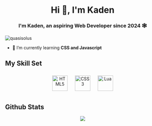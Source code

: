 <h1 align="center">Hi 👋, I'm Kaden</h1>
<h3 align="center">I'm Kaden, an aspiring Web Developer since 2024 🕸️</h3>

<p align="left"> <img src="https://komarev.com/ghpvc/?username=quasisolus&label=Profile%20views&color=0e75b6&style=flat" alt="quasisolus" /> </p>

- 🌱 I’m currently learning **CSS and Javascript**

<p align="left">
</p>

## My Skill Set  

<div align="center">  
<a href="https://en.wikipedia.org/wiki/HTML5" target="_blank"><img style="margin: 10px" src="https://img.icons8.com/?size=100&id=20909&format=png&color=000000" alt="HTML5" height="50" /></a>  
<a href="https://www.w3schools.com/css/" target="_blank"><img style="margin: 10px" src="https://img.icons8.com/?size=100&id=21278&format=png&color=000000" alt="CSS3" height="50" /></a>  
<a href="[https://en.wikipedia.org/wiki/Lua](https://en.wikipedia.org/wiki/Lua_(programming_language)](https://en.wikipedia.org/wiki/Lua_(programming_language))" target="_blank"><img style="margin: 10px" src="https://www.vectorlogo.zone/logos/lua/lua-official.svg" alt="Lua" height="50" /></a>
</div>

## Github Stats  
<div align="center"><img src="https://github-readme-stats.vercel.app/api?username=quasisolus&show_icons=true&count_private=true&hide_border=true" align="center" /></div> 
